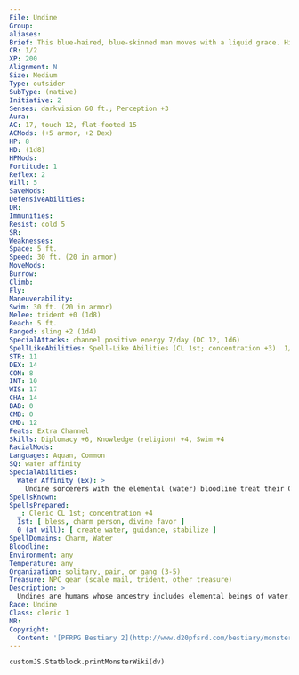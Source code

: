 ```yaml
---
File: Undine
Group: 
aliases: 
Brief: This blue-haired, blue-skinned man moves with a liquid grace. His ears are fin-like, and his hands and feet are webbed.
CR: 1/2
XP: 200
Alignment: N
Size: Medium
Type: outsider
SubType: (native)
Initiative: 2
Senses: darkvision 60 ft.; Perception +3
Aura: 
AC: 17, touch 12, flat-footed 15
ACMods: (+5 armor, +2 Dex)
HP: 8
HD: (1d8)
HPMods: 
Fortitude: 1
Reflex: 2
Will: 5
SaveMods: 
DefensiveAbilities: 
DR: 
Immunities: 
Resist: cold 5
SR: 
Weaknesses: 
Space: 5 ft.
Speed: 30 ft. (20 in armor)
MoveMods: 
Burrow: 
Climb: 
Fly: 
Maneuverability: 
Swim: 30 ft. (20 in armor)
Melee: trident +0 (1d8)
Reach: 5 ft.
Ranged: sling +2 (1d4)
SpecialAttacks: channel positive energy 7/day (DC 12, 1d6)
SpellLikeAbilities: Spell-Like Abilities (CL 1st; concentration +3)  1/day-hydraulic push*   Domain Spell-Like Abilities (CL 1st; concentration +4)  6/day-dazing touch  6/day-icicle (1d6+1 cold damage)
STR: 11
DEX: 14
CON: 8
INT: 10
WIS: 17
CHA: 14
BAB: 0
CMB: 0
CMD: 12
Feats: Extra Channel
Skills: Diplomacy +6, Knowledge (religion) +4, Swim +4
RacialMods: 
Languages: Aquan, Common
SQ: water affinity
SpecialAbilities:
  Water Affinity (Ex): >
    Undine sorcerers with the elemental (water) bloodline treat their Charisma score as 2 points higher for all sorcerer spells and class abilities. Undine clerics with the Water domain cast their Water domain powers and spells at +1 caster level.
SpellsKnown: 
SpellsPrepared:
  _: Cleric CL 1st; concentration +4
  1st: [ bless, charm person, divine favor ]
  0 (at will): [ create water, guidance, stabilize ]
SpellDomains: Charm, Water
Bloodline: 
Environment: any
Temperature: any
Organization: solitary, pair, or gang (3-5)
Treasure: NPC gear (scale mail, trident, other treasure)
Description: >
  Undines are humans whose ancestry includes elemental beings of water, such as marids. This connection with the Plane of Water is most noticeably manifested in their coloration, which tends to mimic that of lakes or oceans-all undines have limpid, blue eyes, and their skin and hair can range from pale blue-white to the deep blue or green of the sea.  UNDINE CHARACTERS  Undines are defined by class levels-they do not possess racial Hit Dice. Undines have the following racial traits.  +2 Dexterity, +2 Wisdom, -2 Strength: Undines are both perceptive and agile, but tend to adapt rather than match force with force.  Speed: Undines have a swim speed of 30 feet.  Darkvision: Undines can see in the dark up to 60 feet.  Spell-Like Abilities: Hydraulic push* 1/day. (Caster level equals the undine's total Hit Dice.)  Energy Resistance: Undines have cold resistance 5.  Water Affinity: See above.  Languages: Undines begin play speaking Common and Aquan. Undines with high Intelligence scores can choose any of the following bonus languages: Auran, Dwarven, Elven, Gnome, Halfling, Ignan, and Terran.  * This spell is detailed in the Pathfinder RPG Advanced Player's Guide.
Race: Undine
Class: cleric 1
MR: 
Copyright:
  Content: '[PFRPG Bestiary 2](http://www.d20pfsrd.com/bestiary/monster-listings/outsiders/undine)'
---
```

```dataviewjs
customJS.Statblock.printMonsterWiki(dv)
```
